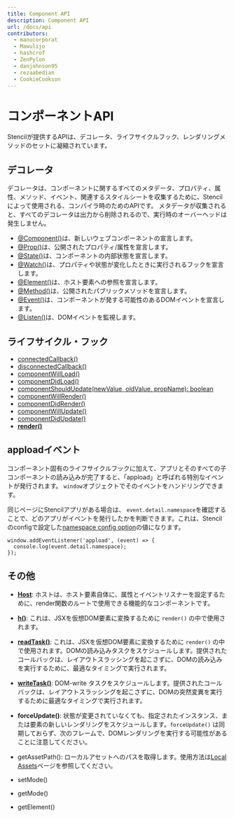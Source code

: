 ```yaml
---
title: Component API
description: Component API
url: /docs/api
contributors:
  - manucorporat
  - Mawulijo
  - hashcrof
  - ZenPylon
  - danjohnson95
  - rezaabedian
  - CookieCookson
---
```


# コンポーネントAPI

Stencilが提供するAPIは、デコレータ、ライフサイクルフック、レンダリングメソッドのセットに凝縮されています。


## デコレータ

デコレータは、コンポーネントに関するすべてのメタデータ、プロパティ、属性、メソッド、イベント、関連するスタイルシートを収集するために、Stencilによって使用される、コンパイラ時のためのAPIです。
メタデータが収集されると、すべてのデコレータは出力から削除されるので、実行時のオーバーヘッドは発生しません。

- [@Component()](component#component-decorator)は、新しいウェブコンポーネントの宣言します。
- [@Prop()](properties#prop-decorator)は、公開されたプロパティ/属性を宣言します。
- [@State()](state#state-decorator)は、コンポーネントの内部状態を宣言します。
- [@Watch()](reactive-data#watch-decorator)は、プロパティや状態が変化したときに実行されるフックを宣言します。
- [@Element()](host-element#element-decorator)は、ホスト要素への参照を宣言します。
- [@Method()](methods#method-decorator)は、公開されたパブリックメソッドを宣言します。
- [@Event()](events#event-decorator)は、コンポーネントが発する可能性のあるDOMイベントを宣言します。
- [@Listen()](events#listen-decorator)は、DOMイベントを監視します。


## ライフサイクル・フック

- [connectedCallback()](component-lifecycle#connectedcallback-)
- [disconnectedCallback()](component-lifecycle#disconnectedcallback-)
- [componentWillLoad()](component-lifecycle#componentwillload-)
- [componentDidLoad()](component-lifecycle#componentdidload-)
- [componentShouldUpdate(newValue, oldValue, propName): boolean](component-lifecycle#componentshouldupdate)
- [componentWillRender()](component-lifecycle#componentwillrender-)
- [componentDidRender()](component-lifecycle#componentdidrender-)
- [componentWillUpdate()](component-lifecycle#componentwillupdate-)
- [componentDidUpdate()](component-lifecycle#componentdidupdate-)
- **[render()](templating-jsx)**


## apploadイベント

コンポーネント固有のライフサイクルフックに加えて、アプリとそのすべての子コンポーネントの読み込みが完了すると、「appload」と呼ばれる特別なイベントが発行されます。 `window`オブジェクトでそのイベントをハンドリングできます。

同じページにStencilアプリがある場合は、 `event.detail.namespace`を確認することで、どのアプリがイベントを発行したかを判断できます。これは、Stencilのconfigで設定した[namespace config option](/docs/config/testing#namespace)の値になります。

```tsx
window.addEventListener('appload', (event) => {
  console.log(event.detail.namespace);
});
```

## その他

- [**Host**](host-element): ホストは、ホスト要素自体に、属性とイベントリスナーを設定するために、render関数のルートで使用できる機能的なコンポーネントです。

- [**h()**](templating-jsx): これは、JSXを仮想DOM要素に変換するために `render()` の中で使用されます。

- [**readTask()**](https://developers.google.com/web/fundamentals/performance/rendering/avoid-large-complex-layouts-and-layout-thrashing): これは、JSXを仮想DOM要素に変換するために `render()` の中で使用されます。DOMの読み込みタスクをスケジュールします。提供されたコールバックは、レイアウトスラッシングを起こさずに、DOMの読み込みを実行するために、最適なタイミングで実行されます。

- [**writeTask()**](https://developers.google.com/web/fundamentals/performance/rendering/avoid-large-complex-layouts-and-layout-thrashing): DOM-write タスクをスケジュールします。提供されたコールバックは、レイアウトスラッシングを起こさずに、DOMの突然変異を実行するために最適なタイミングで実行されます。

- **forceUpdate()**: 状態が変更されていなくても、指定されたインスタンス、または要素の新しいレンダリングをスケジュールします。`forceUpdate()` は同期しておらず、次のフレームで、DOMレンダリングを実行する可能性があることに注意してください。

- getAssetPath(): ローカルアセットへのパスを取得します。使用方法は[Local Assets](/docs/local-assets#component-s-assetsdirs)ページを参照してください。
- setMode()
- getMode()
- getElement()
